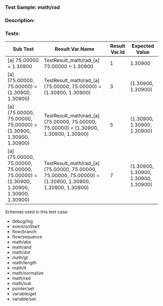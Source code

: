 ### **Test Sample:** math/rad
### **Description:** 

### Tests:
| Sub Test | Result Var.Name | Result Var.Id | Expected Value
| ----------- | ----------- | ----------- |----------- |
| [a] 75.00000 = 1.30900 | TestResult_math/rad_[a] 75.00000 = 1.30900 | 1 | 1.30900
| [a] (75.00000, 75.00000) = (1.30900, 1.30900) | TestResult_math/rad_[a] (75.00000, 75.00000) = (1.30900, 1.30900) | 3 | (1.30900, 1.30900)
| [a] (75.00000, 75.00000, 75.00000) = (1.30900, 1.30900, 1.30900) | TestResult_math/rad_[a] (75.00000, 75.00000, 75.00000) = (1.30900, 1.30900, 1.30900) | 5 | (1.30900, 1.30900, 1.30900)
| [a] (75.00000, 75.00000, 75.00000, 75.00000) = (1.30900, 1.30900, 1.30900, 1.30900) | TestResult_math/rad_[a] (75.00000, 75.00000, 75.00000, 75.00000) = (1.30900, 1.30900, 1.30900, 1.30900) | 7 | (1.30900, 1.30900, 1.30900, 1.30900)

Schemas used in this test case:
- debug/log
- event/onStart
- flow/branch
- flow/sequence
- math/abs
- math/and
- math/dot
- math/gt
- math/length
- math/lt
- math/normalize
- math/rad
- math/sub
- pointer/set
- variable/get
- variable/set
